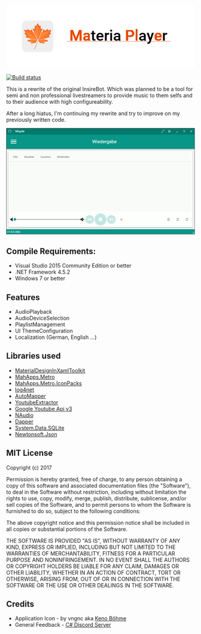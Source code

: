 ![logo](header.png)

[![Build status](https://ci.appveyor.com/api/projects/status/2bgiexw53ktd5lhp?svg=true)](https://ci.appveyor.com/project/Insire/insirebot-v2)

This is a rewrite of the original InsireBot. Which was planned to be a tool for semi and non professional livestreamers to provide music to them selfs and to their audience with high configureability.

After a long hiatus, I'm continuing my rewrite and try to improve on my previously written code.

![Mainwindow](MainWindow.gif)

## Compile Requirements:
 - Visual Studio 2015 Community Edition or better
 - .NET Framework 4.5.2
 - Windows 7 or better

## Features
- AudioPlayback
- AudioDeviceSelection
- PlaylistManagement
- UI ThemeConfiguration
- Localization (German, English ...)

## Libraries used
- [MaterialDesignInXamlToolkit](https://github.com/ButchersBoy/MaterialDesignInXamlToolkit)
- [MahApps.Metro](https://github.com/MahApps/MahApps.Metro)
- [MahApps.Metro.IconPacks](https://github.com/MahApps/MahApps.Metro.IconPacks)
- [log4net](https://github.com/apache/log4net)
- [AutoMapper](https://github.com/AutoMapper/AutoMapper)
- [YoutubeExtractor](https://github.com/flagbug/YoutubeExtractor)
- [Google Youtube Api v3](https://www.nuget.org/packages/Google.Apis.youtube.v3/)
- [NAudio](https://github.com/naudio/NAudio)
- [Dapper](https://github.com/StackExchange/dapper-dot-net)
- [System.Data.SQLite](https://system.data.sqlite.org/index.html/doc/trunk/www/index.wiki)
- [Newtonsoft.Json](https://github.com/JamesNK/Newtonsoft.Json)

## MIT License
Copyright (c) 2017 

Permission is hereby granted, free of charge, to any person obtaining a copy
of this software and associated documentation files (the "Software"), to deal
in the Software without restriction, including without limitation the rights
to use, copy, modify, merge, publish, distribute, sublicense, and/or sell
copies of the Software, and to permit persons to whom the Software is
furnished to do so, subject to the following conditions:

The above copyright notice and this permission notice shall be included in all
copies or substantial portions of the Software.

THE SOFTWARE IS PROVIDED "AS IS", WITHOUT WARRANTY OF ANY KIND, EXPRESS OR
IMPLIED, INCLUDING BUT NOT LIMITED TO THE WARRANTIES OF MERCHANTABILITY,
FITNESS FOR A PARTICULAR PURPOSE AND NONINFRINGEMENT. IN NO EVENT SHALL THE
AUTHORS OR COPYRIGHT HOLDERS BE LIABLE FOR ANY CLAIM, DAMAGES OR OTHER
LIABILITY, WHETHER IN AN ACTION OF CONTRACT, TORT OR OTHERWISE, ARISING FROM,
OUT OF OR IN CONNECTION WITH THE SOFTWARE OR THE USE OR OTHER DEALINGS IN THE
SOFTWARE.

## Credits
- Application Icon - by vngnc aka [Keno Böhme](http://www.kenoboeh.me/)
- General Feedback - [C# Discord Server](https://discord.gg/VCFhEDy)
